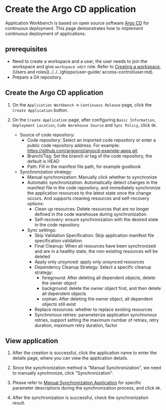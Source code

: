 # Create the Argo CD application

Application Workbench is based on open source software [Argo CD](https://argo-cd.readthedocs.io/en/stable/) for continuous deployment. This page demonstrates how to implement continuous deployment of applications.

## prerequisites

- Need to create a workspace and a user, the user needs to join the workspace and give `workspace edit` role.
  Refer to [Creating a workspace](../../../ghippo/user-guide/workspace/workspace.md), [Users and roles](../../../ghippo/user-guide/ access-control/user.md).
- Prepare a Git repository.

## Create the Argo CD application

1. On the `Application Workbench` -> `Continuous Release` page, click the `Create Application` button.

    <!--![]()screenshots-->

1. On the `Create Application` page, after configuring `Basic Information`, `Deployment Location`, `Code Warehouse Source` and `Sync Policy`, click `OK`.

    - Source of code repository:
        - Code repository: Select an imported code repository or enter a public code repository address. For example: https://github.com/argoproj/argocd-example-apps.git
        - Branch/Tag: Set the branch or tag of the code repository, the default is HEAD
        - Path: Fill in the manifest file path, for example gustbook
    - Synchronization strategy:
        - Manual synchronization: Manually click whether to synchronize
        - Automatic synchronization: Automatically detect changes in the manifest file in the code repository, and immediately synchronize the application resources to the latest state once the change occurs. And supports cleaning resources and self-recovery options:
            - Clean up resources: Delete resources that are no longer defined in the code warehouse during synchronization
            - Self-recovery: ensure synchronization with the desired state in the code repository
        - Sync settings:
            - Skip Validation Specification: Skip application manifest file specification validation
            - Final Cleanup: When all resources have been synchronized and are in a healthy state, the non-existing resources will be deleted
            - Apply only unsynced: apply only unsynced resources
            - Dependency Cleanup Strategy: Select a specific cleanup strategy:
                - foreground: After deleting all dependent objects, delete the owner object
                - background: delete the owner object first, and then delete all dependent objects
                - orphan: After deleting the owner object, all dependent objects still exist
            - Replace resources: whether to replace existing resources
            - Synchronous retries: parameterize application synchronous retries, support setting the maximum number of retries, retry duration, maximum retry duration, factor

    <!--![]()screenshots-->

## View application

1. After the creation is successful, click the application name to enter the details page, where you can view the application details.

    <!--![]()screenshots-->

1. Since the synchronization method is "Manual Synchronization", we need to manually synchronize, click "Synchronization".

    <!--![]()screenshots-->

1. Please refer to [Manual Synchronization Application](./sync-manually.md) for specific parameter descriptions during the synchronization process, and click `OK`.

    <!--![]()screenshots-->

1. After the synchronization is successful, check the synchronization result.